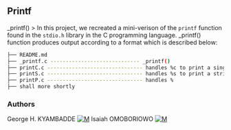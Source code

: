## Printf
_printf() > In this project, we recreated a mini-verison of the ```printf``` function found in the ```stdio.h``` library in the C programming language. _printf() function produces output according to a format which is described below:

  ```sh
  ├── README.md
  ├── _printf.c ----------------------------- _printf()
  ├── printC.c ------------------------------- handles %c to print a single character
  ├── printS.c ------------------------------- handles %s to print a string of characters
  ├── printP.c ------------------------------- handles %
  ├── shall more shortly
  ```

                                                                                                  
### Authors
George H. KYAMBADDE [![M](https://upload.wikimedia.org/wikipedia/fr/thumb/c/c8/Twitter_Bird.svg/30px-Twitter_Bird.svg.png)](https://twitter.com/hk14_h)
 Isaiah OMOBORIOWO [![M](https://upload.wikimedia.org/wikipedia/fr/thumb/c/c8/Twitter_Bird.svg/30px-Twitter_Bird.svg.png)](https://twitter.com/)
